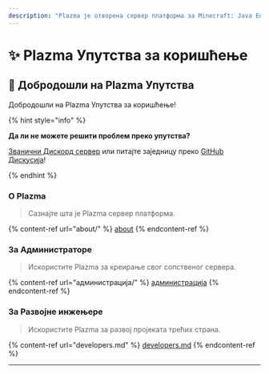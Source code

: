 ```yaml
---
description: "Plazma је отворена сервер платформа за Minecraft: Java Edition која користи експерименталну оптимизацију на основу папира и персонализоване функције играња из различитих игара."
---
```


# ✨ Plazma Упутства за коришћење

## 👋 Добродошли на Plazma Упутства

Добродошли на Plazma Упутства за коришћење!

{% hint style="info" %}

**Да ли не можете решити проблем преко упутства?**

[Званични Дискорд сервер](https://discord.gg/MmfC52K8A8) или питајте заједницу преко [GitHub Дискусија](https://github.com/PlazmaMC/PlazmaBukkit/discussions)!

{% endhint %}

### О Plazma

> Сазнајте шта је Plazma сервер платформа.

{% content-ref url="about/" %}
[about](about/)
{% endcontent-ref %}

### За Администраторе

> Искористите Plazma за креирање свог сопственог сервера.

{% content-ref url="администрација/" %}
[администрација](администрација/)
{% endcontent-ref %}

### За Развојне инжењере

> Искористите Plazma за развој пројеката трећих страна.

{% content-ref url="developers.md" %}
[developers.md](developers.md)
{% endcontent-ref %}

***

